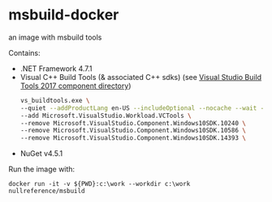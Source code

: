 # msbuild-docker

an image with msbuild tools

Contains:

* .NET Framework 4.7.1
* Visual C++ Build Tools (& associated C++ sdks) (see [Visual Studio Build Tools 2017 component directory](https://docs.microsoft.com/en-us/visualstudio/install/workload-component-id-vs-build-tools))
    ```bash
    vs_buildtools.exe \
    --quiet --addProductLang en-US --includeOptional --nocache --wait --installPath C:\BuildTools \
    --add Microsoft.VisualStudio.Workload.VCTools \
    --remove Microsoft.VisualStudio.Component.Windows10SDK.10240 \
    --remove Microsoft.VisualStudio.Component.Windows10SDK.10586 \
    --remove Microsoft.VisualStudio.Component.Windows10SDK.14393 \
    
    ```
* NuGet v4.5.1

Run the image with:

`docker run -it -v ${PWD}:c:\work --workdir c:\work nullreference/msbuild`
